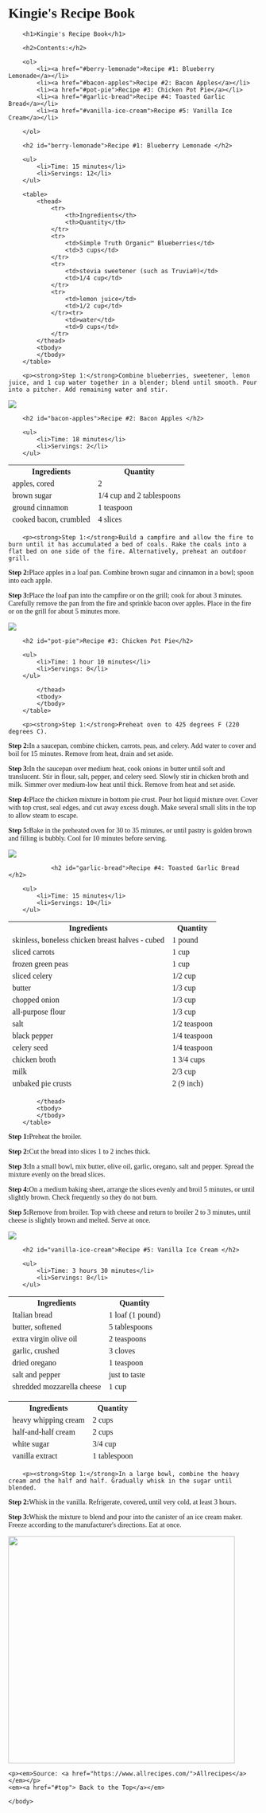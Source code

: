 # Kingie's Recipe Book
<!DOCTYPE html>
<html>
    <head>
        <title>Kingie's Recipe Book</title>
        <meta charset="utf-8">
        <style>
        body {
            font-family:cursive;
        }
        </style>
    </head>
    <body>
    
    
       
        <h1>Kingie's Recipe Book</h1>
        
        <h2>Contents:</h2>
        
        <ol>
            <li><a href="#berry-lemonade">Recipe #1: Blueberry Lemonade</a></li>
            <li><a href="#bacon-apples">Recipe #2: Bacon Apples</a></li>
            <li><a href="#pot-pie">Recipe #3: Chicken Pot Pie</a></li>
            <li><a href="#garlic-bread">Recipe #4: Toasted Garlic Bread</a></li>
            <li><a href="#vanilla-ice-cream">Recipe #5: Vanilla Ice Cream</a></li>
            
        </ol>
        
        <h2 id="berry-lemonade">Recipe #1: Blueberry Lemonade </h2>
        
        <ul>
            <li>Time: 15 minutes</li>
            <li>Servings: 12</li>
        </ul>
        
        <table>
            <thead>
                <tr>
                    <th>Ingredients</th>
                    <th>Quantity</th>
                </tr>
                <tr>
                    <td>Simple Truth Organic™ Blueberries</td>
                    <td>3 cups</td>
                </tr>
                <tr>
                    <td>stevia sweetener (such as Truvia®)</td>
                    <td>1/4 cup</td>
                </tr>
                <tr>
                    <td>lemon juice</td>
                    <td>1/2 cup</td>
                </tr><tr>
                    <td>water</td>
                    <td>9 cups</td>
                </tr>
            </thead>
            <tbody>
            </tbody>
        </table>
        
        <p><strong>Step 1:</strong>Combine blueberries, sweetener, lemon juice, and 1 cup water together in a blender; blend until smooth. Pour into a pitcher. Add remaining water and stir.
</p>
<img src="https://imagesvc.meredithcorp.io/v3/mm/image?url=https%3A%2F%2Fimages.media-allrecipes.com%2Fuserphotos%2F8197532.jpg&q=85">


            
        
        
        <h2 id="bacon-apples">Recipe #2: Bacon Apples </h2>
        
        <ul>
            <li>Time: 18 minutes</li>
            <li>Servings: 2</li>
        </ul>
        
<table>
            <thead>
                <tr>
                    <th>Ingredients</th>
                    <th>Quantity</th>
                </tr>
                <tr>
                    <td>apples, cored</td>
                    <td>2</td>
                </tr>
                <tr>
                    <td>brown sugar</td>
                    <td>1/4 cup and 2 tablespoons </td>
                </tr>
                <tr>
                    <td>ground cinnamon</td>
                    <td>1 teaspoon</td>
                </tr><tr>
                    <td>cooked bacon, crumbled</td>
                    <td>4 slices</td>
                </tr>
            </thead>
            <tbody>
            </tbody>
        </table>
        
        <p><strong>Step 1:</strong>Build a campfire and allow the fire to burn until it has accumulated a bed of coals. Rake the coals into a flat bed on one side of the fire. Alternatively, preheat an outdoor grill.
</p>
<p><strong>Step 2:</strong>Place apples in a loaf pan. Combine brown sugar and cinnamon in a bowl; spoon into each apple.
</p>
<p><strong>Step 3:</strong>Place the loaf pan into the campfire or on the grill; cook for about 3 minutes. Carefully remove the pan from the fire and sprinkle bacon over apples. Place in the fire or on the grill for about 5 minutes more.
</p>
<img src="https://imagesvc.meredithcorp.io/v3/mm/image?url=https%3A%2F%2Fimages.media-allrecipes.com%2Fuserphotos%2F4484680.jpg&w=596&h=596&c=sc&poi=face&q=85">


        <h2 id="pot-pie">Recipe #3: Chicken Pot Pie</h2>
        
        <ul>
            <li>Time: 1 hour 10 minutes</li>
            <li>Servings: 8</li>
        </ul>
        
<table>
            <thead>
                <tr>
                    <th>Ingredients</th>
                    <th>Quantity</th>
                </tr>
                <tr>
                    <td>skinless, boneless chicken breast halves - cubed</td>
                    <td>1 pound</td>
                </tr>
                <tr>
                    <td>sliced carrots</td>
                    <td>1 cup </td>
                </tr>
                <tr>
                    <td>frozen green peas</td>
                    <td>1 cup</td>
                </tr><tr>
                    <td>sliced celery</td>
                    <td>1/2 cup</td>
                </tr>
                <tr>
                    <td>butter</td>
                    <td>1/3 cup</td>
                </tr>
                <tr>
                    <td>chopped onion</td>
                    <td>1/3 cup</td>
                </tr>
                <tr>
                    <td>all-purpose flour</td>
                    <td>1/3 cup</td>
                </tr>
                <tr>
                    <td>salt</td>
                    <td>1/2 teaspoon</td>
                </tr>
                <tr>
                    <td>black pepper</td>
                    <td>1/4 teaspoon</td>
                </tr>
                <tr>
                    <td>celery seed</td>
                    <td>1/4 teaspoon</td>
                </tr>
                <tr>
                    <td>chicken broth</td>
                    <td>1 3/4 cups</td>
                </tr>
                <tr>
                    <td>milk</td>
                    <td>2/3 cup</td>
                </tr>
                <tr>
                    <td>unbaked pie crusts</td>
                    <td>2 (9 inch)</td>
                </tr>
                
            </thead>
            <tbody>
            </tbody>
        </table>
        
        <p><strong>Step 1:</strong>Preheat oven to 425 degrees F (220 degrees C).
</p>
<p><strong>Step 2:</strong>In a saucepan, combine chicken, carrots, peas, and celery. Add water to cover and boil for 15 minutes. Remove from heat, drain and set aside.
</p>
<p><strong>Step 3:</strong>In the saucepan over medium heat, cook onions in butter until soft and translucent. Stir in flour, salt, pepper, and celery seed. Slowly stir in chicken broth and milk. Simmer over medium-low heat until thick. Remove from heat and set aside.
</p>
<p><strong>Step 4:</strong>Place the chicken mixture in bottom pie crust. Pour hot liquid mixture over. Cover with top crust, seal edges, and cut away excess dough. Make several small slits in the top to allow steam to escape.
</p>
<p><strong>Step 5:</strong>Bake in the preheated oven for 30 to 35 minutes, or until pastry is golden brown and filling is bubbly. Cool for 10 minutes before serving.
</p>
<img src="https://imagesvc.meredithcorp.io/v3/mm/image?url=https%3A%2F%2Fimages.media-allrecipes.com%2Fuserphotos%2F3983951.jpg&w=596&h=596&c=sc&poi=face&q=85">
        
                <h2 id="garlic-bread">Recipe #4: Toasted Garlic Bread </h2>
        
        <ul>
            <li>Time: 15 minutes</li>
            <li>Servings: 10</li>
        </ul>
        
<table>
            <thead>
                <tr>
                    <th>Ingredients</th>
                    <th>Quantity</th>
                </tr>
                <tr>
                    <td>Italian bread</td>
                    <td>1 loaf (1 pound)</td>
                </tr>
                <tr>
                    <td>butter, softened</td>
                    <td>5 tablespoons</td>
                </tr>
                <tr>
                    <td>extra virgin olive oil</td>
                    <td>2 teaspoons</td>
                </tr><tr>
                    <td>garlic, crushed</td>
                    <td>3 cloves</td>
                </tr>
                <tr>
                    <td>dried oregano</td>
                    <td>1 teaspoon </td>
                </tr>
                <tr>
                    <td>salt and pepper</td>
                    <td>just to taste</td>
                </tr>
                <tr>
                    <td>shredded mozzarella cheese</td>
                    <td>1 cup</td>
                </tr>
                
            </thead>
            <tbody>
            </tbody>
        </table>
        
<p><strong>Step 1:</strong>Preheat the broiler.
</p>
<p><strong>Step 2:</strong>Cut the bread into slices 1 to 2 inches thick.
</p>
<p><strong>Step 3:</strong>In a small bowl, mix butter, olive oil, garlic, oregano, salt and pepper. Spread the mixture evenly on the bread slices.
</p>
<p><strong>Step 4:</strong>On a medium baking sheet, arrange the slices evenly and broil 5 minutes, or until slightly brown. Check frequently so they do not burn.
</p>
<p><strong>Step 5:</strong>Remove from broiler. Top with cheese and return to broiler 2 to 3 minutes, until cheese is slightly brown and melted. Serve at once.
</p>
<img src="https://imagesvc.meredithcorp.io/v3/mm/image?url=https%3A%2F%2Fimages.media-allrecipes.com%2Fuserphotos%2F262642.jpg&w=596&h=399&c=sc&poi=face&q=85">

        <h2 id="vanilla-ice-cream">Recipe #5: Vanilla Ice Cream </h2>
        
        <ul>
            <li>Time: 3 hours 30 minutes</li>
            <li>Servings: 8</li>
        </ul>
        
<table>
            <thead>
                <tr>
                    <th>Ingredients</th>
                    <th>Quantity</th>
                </tr>
                <tr>
                    <td>heavy whipping cream</td>
                    <td>2 cups</td>
                </tr>
                <tr>
                    <td>half-and-half cream</td>
                    <td>2 cups</td>
                </tr>
                <tr>
                    <td>white sugar</td>
                    <td>3/4 cup </td>
                </tr><tr>
                    <td>vanilla extract</td>
                    <td>1 tablespoon</td>
                </tr>
            </thead>
            <tbody>
            </tbody>
        </table>
        
        <p><strong>Step 1:</strong>In a large bowl, combine the heavy cream and the half and half. Gradually whisk in the sugar until blended.
</p>
<p><strong>Step 2:</strong>Whisk in the vanilla. Refrigerate, covered, until very cold, at least 3 hours. 
</p>
<p><strong>Step 3:</strong>Whisk the mixture to blend and pour into the canister of an ice cream maker. Freeze according to the manufacturer's directions. Eat at once. 
</p>
<img src="https://imagesvc.meredithcorp.io/v3/mm/image?url=https%3A%2F%2Fimages.media-allrecipes.com%2Fuserphotos%2F734000.jpg&w=596&h=596&c=sc&poi=face&q=85" width="456" height="456">

        
    <p><em>Source: <a href="https://www.allrecipes.com/">Allrecipes</a></em></p>
    <em><a href="#top"> Back to the Top</a></em>
    
    </body>
</html>
